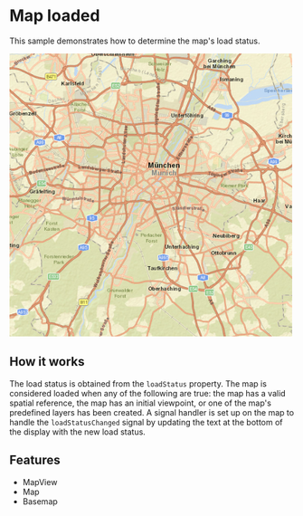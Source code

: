 # Map loaded

This sample demonstrates how to determine the map's load status.

![](screenshot.png)

## How it works

The load status is obtained from the `loadStatus` property. The map is considered loaded when any of the following are true: the map has a valid spatial reference, the map has an initial viewpoint, or one of the map's predefined layers has been created. A signal handler is set up on the map to handle the `loadStatusChanged` signal by updating the text at the bottom of the display with the new load status.

## Features
- MapView
- Map
- Basemap

